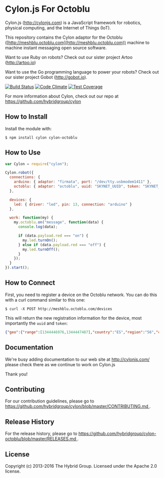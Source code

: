 # Cylon.js For Octoblu

Cylon.js (http://cylonjs.com) is a JavaScript framework for robotics, physical computing, and the Internet of Things (IoT).

This repository contains the Cylon adaptor for the Octoblu ([http://meshblu.octoblu.com](http://meshblu.octoblu.com)) machine to machine instant messaging open source software.

Want to use Ruby on robots? Check out our sister project Artoo (http://artoo.io)

Want to use the Go programming language to power your robots? Check out our sister project Gobot (http://gobot.io).

[![Build Status](https://secure.travis-ci.org/hybridgroup/cylon-octoblu.png?branch=master)](http://travis-ci.org/hybridgroup/cylon-octoblu) [![Code Climate](https://codeclimate.com/github/hybridgroup/cylon-octoblu/badges/gpa.svg)](https://codeclimate.com/github/hybridgroup/cylon-octoblu) [![Test Coverage](https://codeclimate.com/github/hybridgroup/cylon-octoblu/badges/coverage.svg)](https://codeclimate.com/github/hybridgroup/cylon-octoblu)

For more information about Cylon, check out our repo at https://github.com/hybridgroup/cylon

## How to Install

Install the module with:

    $ npm install cylon cylon-octoblu

## How to Use

```javascript
var Cylon = require("cylon");

Cylon.robot({
  connections: {
    arduino: { adaptor: "firmata", port: "/dev/tty.usbmodem1411" },
    octoblu: { adaptor: "octoblu", uuid: "SKYNET_UUID", token: "SKYNET_TOKEN" }
  },

  devices: {
    led: { driver: "led", pin: 13, connection: "arduino" }
  },

  work: function(my) {
    my.octoblu.on("message", function(data) {
      console.log(data);

      if (data.payload.red === "on") {
        my.led.turnOn();
      } else if (data.payload.red === "off") {
        my.led.turnOff();
      }
    });
  }
}).start();
```

## How to Connect

First, you need to register a device on the Octoblu network. You can do this with a curl command similar to this one:

    $ curl -X POST http://meshblu.octoblu.com/devices

This will return the new registration information for the device, most importantly the `uuid` and `token`:

```json
{"geo":{"range":[1344446976,1344447487],"country":"ES","region":"56","city":"Cornellá De Llobregat","ll":[41.35,2.0833],"metro":0},"ipAddress":"80.34.162.160","online":false,"timestamp":"2015-03-05T14:35:23.638Z","uuid":"db895340-c344-11e4-9f09-df7578d68eac","token":"d0a9f0d7e321657a38d25dd492492ffed0baf773"}
```

## Documentation

We're busy adding documentation to our web site at http://cylonjs.com/ please check there as we continue to work on Cylon.js

Thank you!

## Contributing

For our contribution guidelines, please go to [https://github.com/hybridgroup/cylon/blob/master/CONTRIBUTING.md
](https://github.com/hybridgroup/cylon/blob/master/CONTRIBUTING.md
).

## Release History

For the release history, please go to [https://github.com/hybridgroup/cylon-octoblu/blob/master/RELEASES.md
](https://github.com/hybridgroup/cylon-octoblu/blob/master/RELEASES.md
).

## License
Copyright (c) 2013-2016 The Hybrid Group. Licensed under the Apache 2.0 license.
